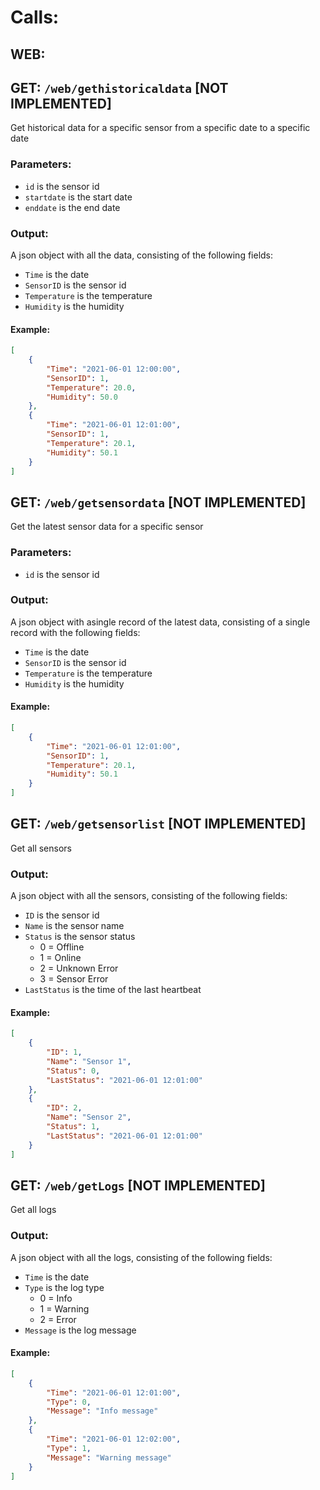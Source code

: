 # Calls:
## WEB:

## GET: ```/web/gethistoricaldata``` [NOT IMPLEMENTED]
Get historical data for a specific sensor from a specific date to a specific date
### Parameters:
* ```id``` is the sensor id
* ```startdate``` is the start date
* ```enddate``` is the end date

### Output:
A json object with all the data, consisting of the following fields:
* ```Time``` is the date
* ```SensorID``` is the sensor id
* ```Temperature``` is the temperature
* ```Humidity``` is the humidity

#### Example:
```json
[
    {
        "Time": "2021-06-01 12:00:00",
        "SensorID": 1,
        "Temperature": 20.0,
        "Humidity": 50.0
    },
    {
        "Time": "2021-06-01 12:01:00",
        "SensorID": 1,
        "Temperature": 20.1,
        "Humidity": 50.1
    }
]
```


## GET: ```/web/getsensordata``` [NOT IMPLEMENTED]
Get the latest sensor data for a specific sensor

### Parameters:
* ```id``` is the sensor id

### Output:
A json object with asingle record of the latest data, consisting of a single record with the following fields:
* ```Time``` is the date
* ```SensorID``` is the sensor id
* ```Temperature``` is the temperature
* ```Humidity``` is the humidity

#### Example:
```json
[
    {
        "Time": "2021-06-01 12:01:00",
        "SensorID": 1,
        "Temperature": 20.1,
        "Humidity": 50.1
    }
]
```

## GET: ```/web/getsensorlist``` [NOT IMPLEMENTED]
Get all sensors

### Output:
A json object with all the sensors, consisting of the following fields:
* ```ID``` is the sensor id
* ```Name``` is the sensor name
* ```Status``` is the sensor status
    * 0 = Offline
    * 1 = Online
    * 2 = Unknown Error
    * 3 = Sensor Error
* ```LastStatus``` is the time of the last heartbeat

#### Example:
```json
[
    {
        "ID": 1,
        "Name": "Sensor 1",
        "Status": 0,
        "LastStatus": "2021-06-01 12:01:00"
    },
    {
        "ID": 2,
        "Name": "Sensor 2",
        "Status": 1,
        "LastStatus": "2021-06-01 12:01:00"
    }
]
```

## GET: ```/web/getLogs``` [NOT IMPLEMENTED]
Get all logs

### Output:
A json object with all the logs, consisting of the following fields:
* ```Time``` is the date
* ```Type``` is the log type
    * 0 = Info
    * 1 = Warning
    * 2 = Error
* ```Message``` is the log message

#### Example:
```json
[
    {
        "Time": "2021-06-01 12:01:00",
        "Type": 0,
        "Message": "Info message"
    },
    {
        "Time": "2021-06-01 12:02:00",
        "Type": 1,
        "Message": "Warning message"
    }
]
```